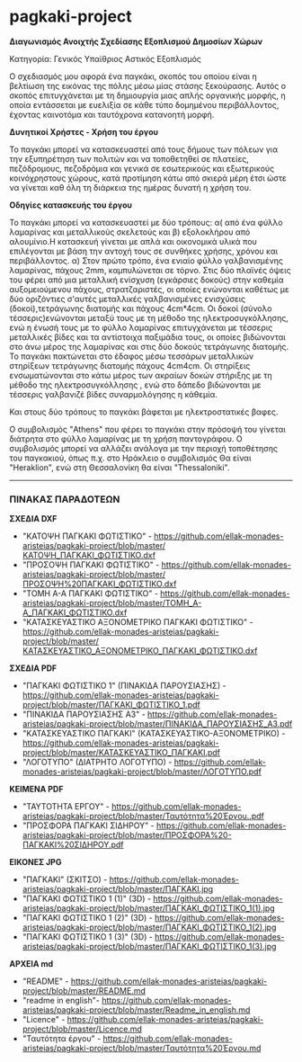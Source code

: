 # pagkaki-project
**Διαγωνισμός Ανοιχτής Σχεδίασης Εξοπλισμού Δημοσίων Χώρων**

Κατηγορία: Γενικός Υπαίθριος Αστικός Εξοπλισμός

O σχεδιασμός μου αφορά ένα παγκάκι, σκοπός του οποίου είναι η βελτίωση της εικόνας της πόλης μέσω μίας στάσης ξεκούρασης. Αυτός ο σκοπός επιτυγχάνεται με τη δημιουργία μιας απλής οργανικής μορφής, η οποία εντάσσεται με ευελιξία σε κάθε τύπο δομημένου περιβάλλοντος, έχοντας καινοτόμα και ταυτόχρονα κατανοητή μορφή.

**Δυνητικοί Χρήστες - Χρήση του έργου**

Το παγκάκι μπορεί να κατασκευαστεί από τους δήμους των πόλεων για την εξυπηρέτηση των πολιτών και να τοποθετηθεί σε πλατείες, πεζόδρομους, πεζοδρόμια και γενικά σε εσωτερικούς και εξωτερικούς κοινόχρηστους χώρους, κατά προτίμηση κάτω από σκιερά μέρη έτσι ώστε να γίνεται καθ όλη τη διάρκεια της ημέρας δυνατή η χρήση του.

**Οδηγίες κατασκευής του έργου**

To παγκάκι μπορεί να κατασκευαστεί με δύο τρόπους: α( από ένα φύλλο λαμαρίνας και μεταλλικούς σκελετούς και β) εξολοκλήρου από αλουμίνιο.Η κατασκευή γίνεται με απλά και οικονομικά υλικά που επιλέγονται με βάση την αντοχή τους σε συνθήκες χρήσης, χρόνου και περιβάλλοντος. α) Στον πρώτο τρόπο, ένα ενιαίο φύλλο γαλβανισμένης λαμαρίνας, πάχους 2mm, καμπυλώνεται σε τόρνο. Στις δύο πλαϊνές όψεις του φέρει από μια μεταλλική ενίσχυση (εγκάρσιες δοκούς) στην καθεμία αυξομειούμενου πάχους, στρατζαριστές, οι οποίες ενώνονται καθέτως με δύο οριζόντιες σ'αυτές μεταλλικές γαλβανισμένες ενισχύσεις (δοκοί),τετράγωνης διατομής και πάχους 4cm*4cm. Οι δοκοί (σύνολο τέσσερις)ενώνονται μεταξύ τους με τη μέθοδο της ηλεκτροσυγκόλλησης, ενώ η ένωσή τους με το φύλλο λαμαρίνας επιτυγχάνεται με τέσσερις μεταλλικές βίδες και τα αντίστοιχα παξιμάδια τους, οι οποίες βιδώνονται στο άνω μέρος της λαμαρίνας και στις δύο δοκούς τετράγωνης διατομής.
Το παγκάκι πακτώνεται στο έδαφος μέσω τεσσάρων μεταλλικών στηρίξεων τετράγωνης διατομής πάχους 4cm4cm. Οι στηρίξεις ενσωματώνονται στο κάτω μέρος των ακραίων δοκών στήριξης με τη μέθοδο της ηλεκτροσυγκόλλησης , ενώ στο δάπεδο βιδώνονται με τέσσερις γαλβανιζέ βίδες συναρμολόγησης η κάθεμία.

Και στους δύο τρόπους το παγκάκι βάφεται με ηλεκτροστατικές βαφες.

Ο συμβολισμός "Athens" που φέρει το παγκάκι στην πρόσοψή του γίνεται διάτρητα στο φύλλο λαμαρίνας με τη χρήση παντογράφου. Ο συμβολισμός μπορεί να αλλάζει ανάλογα με την περιοχή τοποθέτησης του παγκακιού, όπως π.χ. στο Ηράκλειο ο συμβολισμός Θα είναι "Heraklion", ενώ στη Θεσσαλονίκη θα είναι "Thessaloniki". 

***
### ΠΙΝΑΚΑΣ ΠΑΡΑΔΟΤΕΩΝ

**ΣΧΕΔΙΑ DXF**
* "ΚΑΤΟΨΗ ΠΑΓΚΑΚΙ ΦΩΤΙΣΤΙΚΟ" - https://github.com/ellak-monades-aristeias/pagkaki-project/blob/master/ΚΑΤΟΨΗ_ΠΑΓΚΑΚΙ_ΦΩΤΙΣΤΙΚΟ.dxf
* "ΠΡΟΣΟΨΗ ΠΑΓΚΑΚΙ ΦΩΤΙΣΤΙΚΟ" - https://github.com/ellak-monades-aristeias/pagkaki-project/blob/master/ΠΡΟΣΟΨΗ%20ΠΑΓΚΑΚΙ_ΦΩΤΙΣΤΙΚΟ.dxf
* "ΤΟΜΗ Α-Α ΠΑΓΚΑΚΙ ΦΩΤΙΣΤΙΚΟ" - https://github.com/ellak-monades-aristeias/pagkaki-project/blob/master/TOMH_A-A_ΠΑΓΚΑΚΙ_ΦΩΤΙΣΤΙΚΟ.dxf
* "ΚΑΤΑΣΚΕΥΑΣΤΙΚΟ ΑΞΟΝΟΜΕΤΡΙΚΟ ΠΑΓΚΑΚΙ ΦΩΤΙΣΤΙΚΟ" -  https://github.com/ellak-monades-aristeias/pagkaki-project/blob/master/ΚΑΤΑΣΚΕΥΑΣΤΙΚΟ_ΑΞΟΝΟΜΕΤΡΙΚΟ_ΠΑΓΚΑΚΙ_ΦΩΤΙΣΤΙΚΟ.dxf

**ΣΧΕΔΙΑ PDF**
* "ΠΑΓΚΑΚΙ ΦΩΤΙΣΤΙΚΟ 1" (ΠΙΝΑΚΙΔΑ ΠΑΡΟΥΣΙΑΣΗΣ) - https://github.com/ellak-monades-aristeias/pagkaki-project/blob/master/ΠΑΓΚΑΚΙ_ΦΩΤΙΣΤΙΚΟ_1.pdf
* "ΠΙΝΑΚΙΔΑ ΠΑΡΟΥΣΙΑΣΗΣ Α3" - https://github.com/ellak-monades-aristeias/pagkaki-project/blob/master/ΠΙΝΑΚΙΔΑ_ΠΑΡΟΥΣΙΑΣΗΣ_Α3.pdf
* "ΚΑΤΑΣΚΕΥΑΣΤΙΚΟ ΠΑΓΚΑΚΙ" (ΚΑΤΑΣΚΕΥΑΣΤΙΚΟ-ΑΞΟΝΟΜΕΤΡΙΚΟ) - https://github.com/ellak-monades-aristeias/pagkaki-project/blob/master/ΚΑΤΑΣΚΕΥΑΣΤΙΚΟ_ΠΑΓΚΑΚΙ.pdf
* "ΛΟΓΟΤΥΠΟ" (ΔΙΑΤΡΗΤΟ ΛΟΓΟΤΥΠΟ) - https://github.com/ellak-monades-aristeias/pagkaki-project/blob/master/ΛΟΓΟΤΥΠΟ.pdf

**ΚΕΙΜΕΝΑ PDF**
* "ΤΑΥΤΟΤΗΤΑ ΕΡΓΟΥ" - https://github.com/ellak-monades-aristeias/pagkaki-project/blob/master/Ταυτότητα%20Έργου..pdf
* "ΠΡΟΣΦΟΡΑ ΠΑΓΚΑΚΙ ΣΙΔΗΡΟΥ" - https://github.com/ellak-monades-aristeias/pagkaki-project/blob/master/ΠΡΟΣΦΟΡΑ%20-ΠΑΓΚΑΚΙ%20ΣΙΔΗΡΟΥ.pdf

**ΕΙΚΟΝΕΣ JPG**
* "ΠΑΓΚΑΚΙ" (ΣΚΙΤΣΟ) - https://github.com/ellak-monades-aristeias/pagkaki-project/blob/master/ΠΑΓΚΑΚΙ.jpg
* "ΠΑΓΚΑΚΙ ΦΩΤΙΣΤΙΚΟ 1 (1)" (3D) - https://github.com/ellak-monades-aristeias/pagkaki-project/blob/master/ΠΑΓΚΑΚΙ_ΦΩΤΙΣΤΙΚΟ_1(1).jpg
* "ΠΑΓΚΑΚΙ ΦΩΤΙΣΤΙΚΟ 1 (2)" (3D) - https://github.com/ellak-monades-aristeias/pagkaki-project/blob/master/ΠΑΓΚΑΚΙ_ΦΩΤΙΣΤΙΚΟ_1(2).jpg
* "ΠΑΓΚΑΚΙ ΦΩΤΙΣΤΙΚΟ 1 (3)" (3D) - https://github.com/ellak-monades-aristeias/pagkaki-project/blob/master/ΠΑΓΚΑΚΙ_ΦΩΤΙΣΤΙΚΟ_1(3).jpg

**ΑΡΧΕΙΑ md**
* "README"  - https://github.com/ellak-monades-aristeias/pagkaki-project/blob/master/README.md
* "readme in english"- https://github.com/ellak-monades-aristeias/pagkaki-project/blob/master/Readme_in_english.md
* "Licence" - https://github.com/ellak-monades-aristeias/pagkaki-project/blob/master/Licence.md
* "Ταυτότητα έργου" - https://github.com/ellak-monades-aristeias/pagkaki-project/blob/master/Ταυτότητα%20Έργου.md
